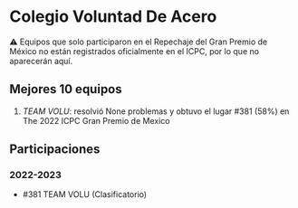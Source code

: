 # Colegio Voluntad De Acero

:warning: Equipos que solo participaron en el Repechaje del Gran Premio de México no están registrados oficialmente en el ICPC, por lo que no aparecerán aquí.

## Mejores 10 equipos

1. _TEAM VOLU_: resolvió None problemas y obtuvo el lugar #381 (58%) en The 2022 ICPC Gran Premio de Mexico

## Participaciones

### 2022-2023

- #381 TEAM VOLU (Clasificatorio)



